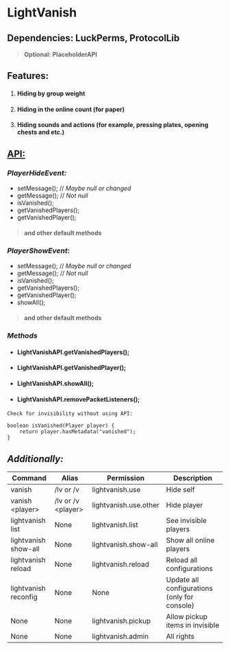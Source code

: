 # LightVanish

## Dependencies: LuckPerms, ProtocolLib
> **Optional: PlaceholderAPI**

## Features:
1. #### Hiding by group weight
2. #### Hiding in the online count (for paper)
3. #### Hiding sounds and actions (for example, pressing plates, opening chests and etc.)

## [API:](https://github.com/kainlighty/LightVanish/tree/main/src/main/java/ru/kainlight/lightvanish/API)
### _PlayerHideEvent:_
- setMessage(); // _Maybe null or changed_
- getMessage(); // _Not null_
- isVanished();
- getVanishedPlayers();
- getVanishedPlayer();
> #### and other default methods

### _PlayerShowEvent_:
- setMessage(); // _Maybe null or changed_
- getMessage(); // _Not null_
- isVanished();
- getVanishedPlayers();
- getVanishedPlayer();
- showAll();
> #### and other default methods

### _Methods_
- #### LightVanishAPI.getVanishedPlayers();
- #### LightVanishAPI.getVanishedPlayer();
- #### LightVanishAPI.showAll();
- #### LightVanishAPI.removePacketListeners();
``` 
Check for invisibility without using API:

boolean isVanished(Player player) {
    return player.hasMetadata("vanished");
}
```

## _Additionally:_
| Command              | Alias               | Permission            | Description                                  |
|----------------------|---------------------|-----------------------|----------------------------------------------|
| vanish               | /lv or /v           | lightvanish.use       | Hide self                                    |
| vanish <player\>     | /lv or /v <player\> | lightvanish.use.other | Hide player                                  |
| lightvanish list     | None                | lightvanish.list      | See invisible players                        |
| lightvanish show-all | None                | lightvanish.show-all  | Show all online players                      |
| lightvanish reload   | None                | lightvanish.reload    | Reload all configurations                    |
| lightvanish reconfig | None                | None                  | Update all configurations (only for console) |
| None                 | None                | lightvanish.pickup    | Allow pickup items in invisible              |
| None                 | None                | lightvanish.admin     | All rights                                   |
